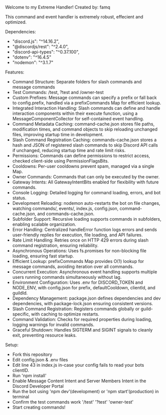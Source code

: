 Welcome to my Extreme Handler!
Created by: famq

This command and event handler is extremely robust, effecient and optimized.

Dependencies:

- "discord.js": "^14.16.2",
- "@discordjs/rest": "^2.4.0",
- "discord-api-types": "^0.37.100",
- "dotenv": "^16.4.5"
- "nodemon": "^3.1.7"

Features:

- Command Structure: Separate folders for slash commands and message commands
- Test Commands: /test, ?test and /owner-test
- Custom Prefixes: Message commands can specify a prefix or fall back to config.prefix, handled via a prefixCommands Map for efficient lookup.
- Integrated Interaction Handling: Slash commands can define and handle interaction components within their execute function, using a MessageComponentCollector for self-contained event handling.
- Command Metadata Caching: command-cache.json stores file paths, modification times, and command objects to skip reloading unchanged files, improving startup time in development.
- Slash Command Registration Caching: commands-cache.json stores a hash and JSON of registered slash commands to skip Discord API calls if unchanged, reducing startup time and rate limit risks.
- Permissions: Commands can define permissions to restrict access, checked client-side using PermissionFlagsBits.
- Cooldowns: Per-user cooldowns prevent spam, managed via a single Map.
- Owner Commands: Commands that can only be executed by the owner.
- Gateway Intents: All GatewayIntentBits enabled for flexibility with future commands.
- Console Logging: Detailed logging for command loading, errors, and bot status.
- Development Reloading: nodemon auto-restarts the bot on file changes, watching commands/, events/, index.js, config.json, command-cache.json, and commands-cache.json.
- Subfolder Support: Recursive loading supports commands in subfolders, enabling scalable organization.
- Error Handling: Centralized handleError function logs errors and sends user-friendly replies for execution, file loading, and API failures.
- Rate Limit Handling: Retries once on HTTP 429 errors during slash command registration, ensuring reliability.
- Asynchronous Operations: Uses fs.promises for non-blocking file loading, ensuring fast startup.
- Efficient Lookup: prefixCommands Map provides O(1) lookup for message commands, avoiding iteration over all commands.
- Concurrent Execution: Asynchronous event handling supports multiple users running commands simultaneously without lag.
- Environment Configuration: Uses .env for DISCORD_TOKEN and NODE_ENV, with config.json for prefix, defaultCooldown, clientId, and guildId.
- Dependency Management: package.json defines dependencies and dev dependencies, with package-lock.json ensuring consistent versions.
- Slash Command Registration: Registers commands globally or guild-specific, with caching to optimize restarts.
- Command Validation: Checks for required properties during loading, logging warnings for invalid commands.
- Graceful Shutdown: Handles SIGTERM and SIGINT signals to cleanly exit, preventing resource leaks.

Setup:

- Fork this repository
- Edit config.json & .env files
- Edit line 43 in index.js in-case your config fails to read your bots clientID.
- Run 'npm install'
- Enable Message Content Intent and Server Members Intent in the Discord Developer Portal
- Run the bot using 'npm dev'(development) or 'npm start'(production) in terminal
- Confirm the test commands work '/test' '?test' 'owner-test'
- Start creating commands!
